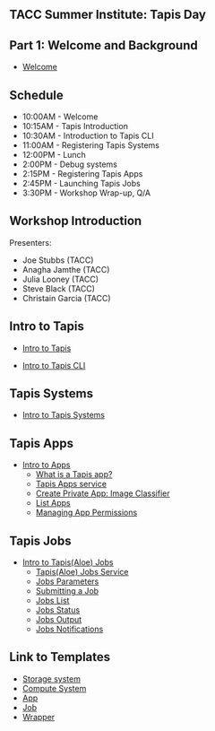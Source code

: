 ## TACC Summer Institute: Tapis Day

## Part 1: Welcome and Background
* [Welcome](./welcome/intro.md)

## Schedule

* 10:00AM - Welcome
* 10:15AM - Tapis Introduction
* 10:30AM - Introduction to Tapis CLI
* 11:00AM - Registering Tapis Systems
* 12:00PM - Lunch
* 2:00PM  - Debug systems
* 2:15PM  - Registering Tapis Apps
* 2:45PM  - Launching Tapis Jobs
* 3:30PM  - Workshop Wrap-up, Q/A

## Workshop Introduction
Presenters: 
* Joe Stubbs (TACC)
* Anagha Jamthe (TACC)
* Julia Looney (TACC)
* Steve Black (TACC)
* Christain Garcia (TACC)


## Intro to Tapis 
* [Intro to Tapis](./block1/tapis-intro.md)

* [Intro to Tapis CLI](./block1/tapis-cli.md)

## Tapis Systems
* [Intro to Tapis Systems](./block1/tapis-systems.md)

## Tapis Apps
* [Intro to Apps](./block2/apps.md)
  * [What is a Tapis app?](./block2/apps.md#what-is-a-tapisagave-app)
  * [Tapis Apps service](./block2/apps.md#tapisagave-apps-service)
  * [Create Private App: Image Classifier](./block2/apps.md#create-private-app:-image-classifier)
  * [List Apps](./block2/apps.md#list-apps)
  * [Managing App Permissions](./block2/apps.md#apps-permissions)

## Tapis Jobs
* [Intro to Tapis(Aloe) Jobs](./block2/jobs.md)
  * [Tapis(Aloe) Jobs Service](./block2/jobs.md#tapisaloe-jobs-service)
  * [Jobs Parameters](./block2/jobs.md#jobs-parameters)
  * [Submitting a Job ](./block2/jobs.md#submitting-a-job)
  * [Jobs List](./block2/jobs.md#jobs-list)
  * [Jobs Status](./block2/jobs.md#jobs-status)
  * [Jobs Output](./block2/jobs.md#jobs-output)
  * [Jobs Notifications](./block2/jobs.md#jobs-notifications)

## Link to Templates
  * [Storage system](./block2/templates/storage_system.json)
  * [Compute System](./block2/templates/compute_system.json)
  * [App](./block2/templates/app.json)
  * [Job](./block2/templates/job.json)
  * [Wrapper](./block2/templates/wrapper.sh)
